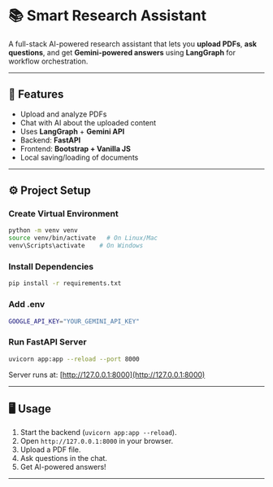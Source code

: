 # 📚 Smart Research Assistant

A full-stack AI-powered research assistant that lets you **upload PDFs**, **ask questions**, and get **Gemini-powered answers** using **LangGraph** for workflow orchestration.

---

## 🚀 Features
- Upload and analyze PDFs
- Chat with AI about the uploaded content
- Uses **LangGraph** + **Gemini API**
- Backend: **FastAPI**
- Frontend: **Bootstrap + Vanilla JS**
- Local saving/loading of documents

---

## ⚙️ Project Setup

### Create Virtual Environment
```bash
python -m venv venv
source venv/bin/activate   # On Linux/Mac
venv\Scripts\activate    # On Windows
```

### Install Dependencies
```bash
pip install -r requirements.txt
```

### Add .env
```bash
GOOGLE_API_KEY="YOUR_GEMINI_API_KEY"
```

### Run FastAPI Server
```bash
uvicorn app:app --reload --port 8000
```
Server runs at: [http://127.0.0.1:8000](http://127.0.0.1:8000)

---

## 🖥️ Usage
1. Start the backend (`uvicorn app:app --reload`).
2. Open `http://127.0.0.1:8000` in your browser.
3. Upload a PDF file.
4. Ask questions in the chat.
5. Get AI-powered answers!

---